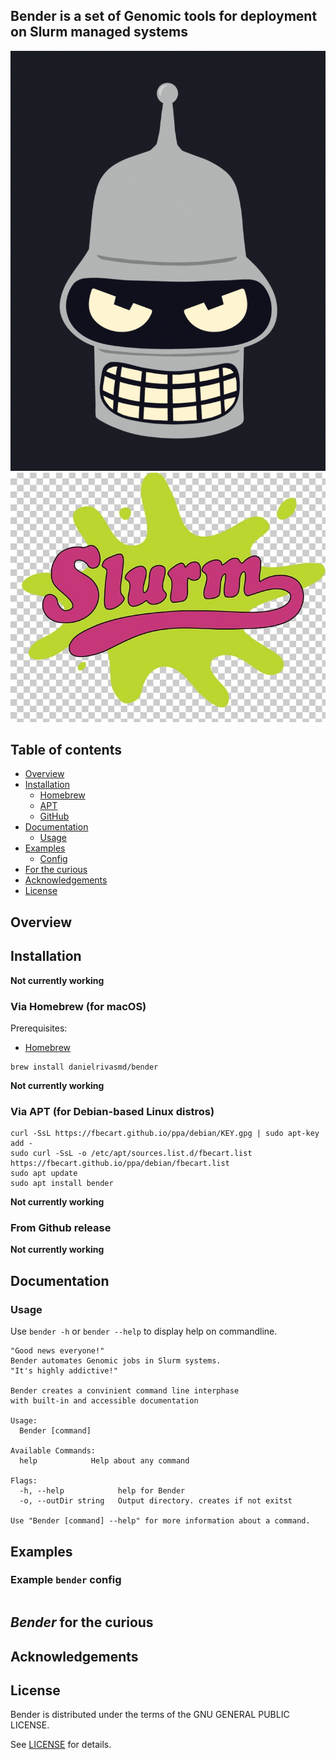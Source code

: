 
## Bender is a set of Genomic tools for deployment on Slurm managed systems

![](assets/Bender.png)
![](assets/Slurm.png)


## Table of contents

- [Overview](#overview)
- [Installation](#installation)
  - [Homebrew](#via-homebrew-for-macos)
  - [APT](#via-apt-for-debian-based-linux-distros)
  - [GitHub](#from-github-release)
- [Documentation](#documentation)
  - [Usage](#usage)
- [Examples](#examples)
  - [Config](#example-bender-config)
- [For the curious](#bender-for-the-curious)
- [Acknowledgements](#acknowledgements)
- [License](#license)


## Overview


## Installation


<!-- TODO: -->
**Not currently working**

### Via Homebrew (for macOS)

Prerequisites:

- [Homebrew](https://brew.sh/)

```
brew install danielrivasmd/bender
```



<!-- TODO: -->
**Not currently working**

### Via APT (for Debian-based Linux distros)

```
curl -SsL https://fbecart.github.io/ppa/debian/KEY.gpg | sudo apt-key add -
sudo curl -SsL -o /etc/apt/sources.list.d/fbecart.list https://fbecart.github.io/ppa/debian/fbecart.list
sudo apt update
sudo apt install bender
```



<!-- TODO: -->
**Not currently working**

### From Github release

<!-- TODO: -->
**Not currently working**



## Documentation

### Usage

Use `bender -h` or `bender --help` to display help on commandline.

```
"Good news everyone!"
Bender automates Genomic jobs in Slurm systems.
"It's highly addictive!"

Bender creates a convinient command line interphase
with built-in and accessible documentation

Usage:
  Bender [command]

Available Commands:
  help            Help about any command

Flags:
  -h, --help            help for Bender
  -o, --outDir string   Output directory. creates if not exitst

Use "Bender [command] --help" for more information about a command.
```



## Examples

<!-- TODO:
add additional example in example folder
 -->

### Example `bender` config

```toml
```
<!-- TODO:
 -->



## _Bender_ for the curious



## Acknowledgements



## License

Bender is distributed under the terms of the GNU GENERAL PUBLIC LICENSE.

See [LICENSE](LICENSE) for details.
